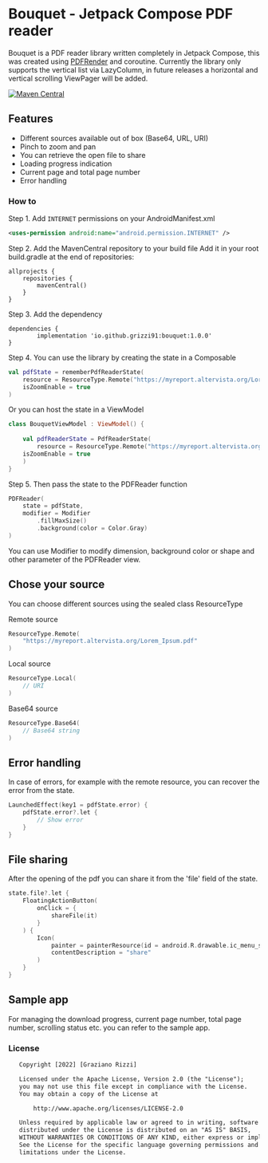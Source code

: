 # Bouquet - Jetpack Compose PDF reader

Bouquet is a PDF reader library written completely in Jetpack Compose, this was created using [PDFRender](https://developer.android.com/reference/android/graphics/pdf/PdfRenderer) and coroutine.
Currently the library only supports the vertical list via LazyColumn, in future releases a horizontal and vertical scrolling ViewPager will be added.

[![Maven Central](https://maven-badges.herokuapp.com/maven-central/io.github.grizzi91/bouquet/badge.svg)](https://maven-badges.herokuapp.com/maven-central/cz.jirutka.rsql/rsql-parser)

## Features

- Different sources available out of box (Base64, URL, URI)
- Pinch to zoom and pan
- You can retrieve the open file to share
- Loading progress indication
- Current page and total page number
- Error handling

### How to

Step 1. Add `INTERNET` permissions on your AndroidManifest.xml

```xml
<uses-permission android:name="android.permission.INTERNET" />
```

Step 2. Add the MavenCentral repository to your build file
Add it in your root build.gradle at the end of repositories:

	allprojects {
		repositories {
			mavenCentral()
		}
	}
Step 3. Add the dependency

	dependencies {
	        implementation 'io.github.grizzi91:bouquet:1.0.0'
	}

Step 4. You can use the library by creating the state in a Composable

```kotlin
val pdfState = rememberPdfReaderState(
	resource = ResourceType.Remote("https://myreport.altervista.org/Lorem_Ipsum.pdf"),
	isZoomEnable = true
)
```

Or you can host the state in a ViewModel

```kotlin
class BouquetViewModel : ViewModel() {
  
    val pdfReaderState = PdfReaderState(
        resource = ResourceType.Remote("https://myreport.altervista.org/Lorem_Ipsum.pdf"),
	isZoomEnable = true
    )
}
```
Step 5. Then pass the state to the PDFReader function

```kotlin
PDFReader(
	state = pdfState,
	modifier = Modifier
		.fillMaxSize()
		.background(color = Color.Gray)
)
```

You can use Modifier to modify dimension, background color or shape and other parameter of the PDFReader view.

## Chose your source

You can choose different sources using the sealed class ResourceType

Remote source
```kotlin
ResourceType.Remote(
	"https://myreport.altervista.org/Lorem_Ipsum.pdf"
)
```
Local source

```kotlin
ResourceType.Local(
	// URI
)
```
Base64 source

```kotlin
ResourceType.Base64(
	// Base64 string
)
```

## Error handling

In case of errors, for example with the remote resource, you can recover the error from the state.

```kotlin
LaunchedEffect(key1 = pdfState.error) {
	pdfState.error?.let {
		// Show error
	}
}
```

## File sharing

After the opening of the pdf you can share it from the 'file' field of the state.

```kotlin
state.file?.let {
	FloatingActionButton(
		onClick = {
			shareFile(it)
		}
	) {
		Icon(
			painter = painterResource(id = android.R.drawable.ic_menu_share),
			contentDescription = "share"
		)
	}
}
```

## Sample app

For managing the download progress, current page number, total page number, scrolling status etc. you can refer to the sample app.

### License
```xml
   Copyright [2022] [Graziano Rizzi]

   Licensed under the Apache License, Version 2.0 (the "License");
   you may not use this file except in compliance with the License.
   You may obtain a copy of the License at

       http://www.apache.org/licenses/LICENSE-2.0

   Unless required by applicable law or agreed to in writing, software
   distributed under the License is distributed on an "AS IS" BASIS,
   WITHOUT WARRANTIES OR CONDITIONS OF ANY KIND, either express or implied.
   See the License for the specific language governing permissions and
   limitations under the License.
```
